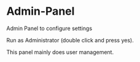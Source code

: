 # Admin-Panel
Admin Panel to configure settings

Run as Administrator (double click and press yes).

This panel mainly does user management.
